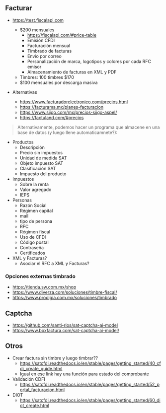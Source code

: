 

## Facturar

- https://test.fiscalapi.com
    - $200 mensuales
        - https://fiscalapi.com/#price-table
        - Emisión CFDI
        - Facturación mensual
        - Timbrado de facturas
        - Envío por correo
        - Personalización de marca, logotipos y colores por cada RFC emisor
        - Almacenamiento de facturas en XML y PDF
    - Timbres: 100 timbres $170
    - $100 mensuales por descarga masiva

- Alternativas
    - https://www.facturadorelectronico.com/precios.html
    - https://facturama.mx/planes-facturacion
    - https://www.siigo.com/mx/precios-siigo-aspel/
    - https://factuland.com/#precios

> Alternativamente, podemos hacer un programa que almacene en una base de datos (y luego llene automaticamnete?):

- Productos
    - Descripción
    - Precio sin impuestos
    - Unidad de medida SAT
    - Objeto impuesto SAT
    - Clasificación SAT
    - Impuesto del producto
- Impuestos
    - Sobre la renta
    - Valor agregado
    - IEPS
- Personas
    - Razón Social
    - Régimen capital
    - mail
    - tipo de persona
    - RFC
    - Régimen fiscal
    - Uso de CFDI
    - Código postal
    - Contraseña
    - Certificados
- XML y Facturas?
    - Asociar el RFC a XML y Facturas?

### Opciones externas timbrado

- https://tienda.sw.com.mx/shop
- https://www.diverza.com/soluciones/timbre-fiscal/
- https://www.prodigia.com.mx/soluciones/timbrado

## Captcha

- https://github.com/santi-rios/sat-captcha-ai-model
- https://www.boxfactura.com/sat-captcha-ai-model/

## Otros

- Crear factura sin timbre y luego timbrar??
    - https://satcfdi.readthedocs.io/en/stable/pages/getting_started/40_cfdi_create_guide.html
    - Igual en ese link hay una función para estado del comprobante
- Validación CDFI
    - https://satcfdi.readthedocs.io/en/stable/pages/getting_started/52_portal_facturacion.html
- DIOT
    - https://satcfdi.readthedocs.io/en/stable/pages/getting_started/60_diot_create.html
